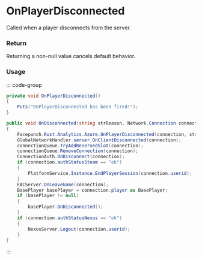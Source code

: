 # OnPlayerDisconnected
<Badge type="info" text="Player"/><Badge type="danger" text="Carbon Compatible"/><Badge type="warning" text="Oxide Compatible"/>
Called when a player disconnects from the server.

### Return
Returning a non-null value cancels default behavior.

### Usage
::: code-group
```csharp [Example]
private void OnPlayerDisconnected()
{
	Puts("OnPlayerDisconnected has been fired!");
}
```
```csharp [Source — Assembly-CSharp @ ServerMgr]
public void OnDisconnected(string strReason, Network.Connection connection)
{
	Facepunch.Rust.Analytics.Azure.OnPlayerDisconnected(connection, strReason);
	GlobalNetworkHandler.server.OnClientDisconnected(connection);
	connectionQueue.TryAddReservedSlot(connection);
	connectionQueue.RemoveConnection(connection);
	ConnectionAuth.OnDisconnect(connection);
	if (connection.authStatusSteam == "ok")
	{
		PlatformService.Instance.EndPlayerSession(connection.userid);
	}
	EACServer.OnLeaveGame(connection);
	BasePlayer basePlayer = connection.player as BasePlayer;
	if (basePlayer != null)
	{
		basePlayer.OnDisconnected();
	}
	if (connection.authStatusNexus == "ok")
	{
		NexusServer.Logout(connection.userid);
	}
}

```
:::
